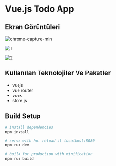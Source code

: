 # Vue.js Todo App


## Ekran Görüntüleri
![chrome-capture-min](https://user-images.githubusercontent.com/40717655/118625030-50b53480-b7d2-11eb-999a-129cebdd6428.gif)

![1](https://user-images.githubusercontent.com/40717655/118625066-5874d900-b7d2-11eb-9238-dea7504ef731.png)

![2](https://user-images.githubusercontent.com/40717655/118625080-5c086000-b7d2-11eb-9abd-efcafce5d1cf.png)




## Kullanılan Teknolojiler Ve Paketler 

- vuejs 
- vue router
- vuex
- store.js


## Build Setup

``` bash
# install dependencies
npm install

# serve with hot reload at localhost:8080
npm run dev

# build for production with minification
npm run build
```


